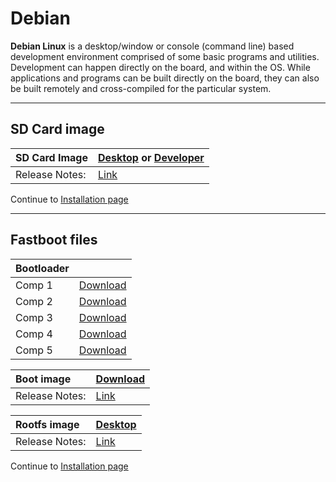<!---
---
title: Debian Downloads for boardname
permalink: /documentation/consumer/boardname/downloads/debian/
---
-->

# Debian

**Debian Linux** is a desktop/window or console (command line) based development environment comprised of some basic programs and utilities. Development can happen directly on the board, and within the OS. While applications and programs can be built directly on the board, they can also be built remotely and cross-compiled for the particular system.

***

## SD Card image

|   SD Card Image   |    [Desktop]() or [Developer]()     |
|:------------------|:------------------------------------|
|Release Notes:     |[Link]()                             |

Continue to [Installation page](../installation/README.md)

***

## Fastboot files

|   Bootloader |                        |
|:-------------|:-----------------------|
| Comp 1       | [Download]()           |
| Comp 2       | [Download]()           |
| Comp 3       | [Download]()           |
| Comp 4       | [Download]()           |
| Comp 5       | [Download]()           |

|   Boot image      |    [Download]()        |
|:------------------|:-----------------------|
|Release Notes:     |[Link]()                |

|   Rootfs image    |    [Desktop]()                    |
|:------------------|:----------------------------------|
|Release Notes:     |[Link]()                           |

Continue to [Installation page](../installation/README.md)
